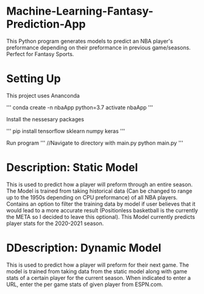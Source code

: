 # Machine-Learning-Fantasy-Prediction-App

This Python program generates models to predict an NBA player's preformance depending on their preformance in previous game/seasons. Perfect for Fantasy Sports.

# Setting Up

This project uses Ananconda

'''
conda create -n nbaApp python=3.7
activate nbaApp 
'''

Install the nessesary packages

'''
pip install tensorflow sklearn numpy keras
'''

Run program
'''
//Navigate to directory with main.py
python main.py
'''


# Description: Static Model

This is used to predict how a player will preform through an entire season. The Model is trained from taking historical data (Can be changed to range up to the 1950s
depending on CPU preformance) of all NBA players. Contains an option to filter the training data by model if user believes that it would lead to a more accurate result
(Positionless basketball is the currently the META so I decided to leave this optional). This Model currently predicts player stats for the 2020-2021 season.

# DDescription: Dynamic Model

This is used to predict how a player will preform for their next game. The model is trained from taking data from the static model along with game stats of a certain player
for the current season. When indicated to enter a URL, enter the per game stats of given player from ESPN.com.

